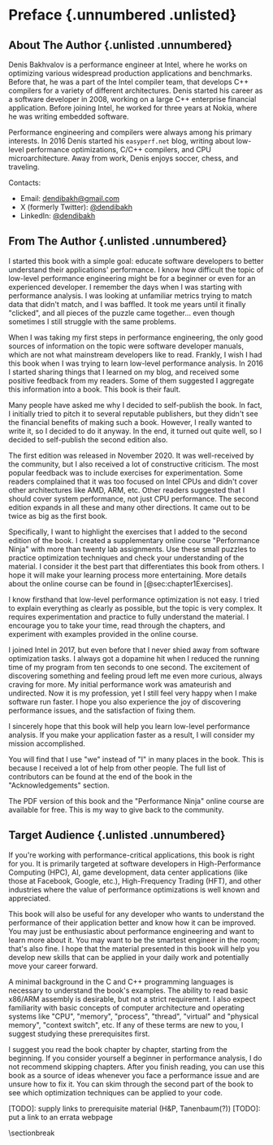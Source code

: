 # Preface {.unnumbered .unlisted}

## About The Author {.unlisted .unnumbered}

Denis Bakhvalov is a performance engineer at Intel, where he works on optimizing various widespread production applications and benchmarks. Before that, he was a part of the Intel compiler team, that develops C++ compilers for a variety of different architectures. Denis started his career as a software developer in 2008, working on a large C++ enterprise financial application. Before joining Intel, he worked for three years at Nokia, where he was writing embedded software.

Performance engineering and compilers were always among his primary interests. In 2016 Denis started his `easyperf.net` blog, writing about low-level performance optimizations, C/C++ compilers, and CPU microarchitecture. Away from work, Denis enjoys soccer, chess, and traveling.

Contacts:

* Email: dendibakh@gmail.com
* X (formerly Twitter): [\@dendibakh](https://x.com/dendibakh)
* LinkedIn: [\@dendibakh](https://www.linkedin.com/in/dendibakh/)

## From The Author {.unlisted .unnumbered}

I started this book with a simple goal: educate software developers to better understand their applications' performance. I know how difficult the topic of low-level performance engineering might be for a beginner or even for an experienced developer. I remember the days when I was starting with performance analysis. I was looking at unfamiliar metrics trying to match data that didn't match, and I was baffled. It took me years until it finally "clicked", and all pieces of the puzzle came together... even though sometimes I still struggle with the same problems.

When I was taking my first steps in performance engineering, the only good sources of information on the topic were software developer manuals, which are not what mainstream developers like to read. Frankly, I wish I had this book when I was trying to learn low-level performance analysis. In 2016 I started sharing things that I learned on my blog, and received some positive feedback from my readers. Some of them suggested I aggregate this information into a book. This book is their fault.

Many people have asked me why I decided to self-publish the book. In fact, I initially tried to pitch it to several reputable publishers, but they didn't see the financial benefits of making such a book. However, I really wanted to write it, so I decided to do it anyway. In the end, it turned out quite well, so I decided to self-publish the second edition also.

The first edition was released in November 2020. It was well-received by the community, but I also received a lot of constructive criticism. The most popular feedback was to include exercises for experimentation. Some readers complained that it was too focused on Intel CPUs and didn't cover other architectures like AMD, ARM, etc. Other readers suggested that I should cover system performance, not just CPU performance. The second edition expands in all these and many other directions. It came out to be twice as big as the first book.

Specifically, I want to highlight the exercises that I added to the second edition of the book. I created a supplementary online course "Performance Ninja" with more than twenty lab assignments. Use these small puzzles to practice optimization techniques and check your understanding of the material. I consider it the best part that differentiates this book from others. I hope it will make your learning process more entertaining. More details about the online course can be found in [@sec:chapter1Exercises].

I know firsthand that low-level performance optimization is not easy. I tried to explain everything as clearly as possible, but the topic is very complex. It requires experimentation and practice to fully understand the material. I encourage you to take your time, read through the chapters, and experiment with examples provided in the online course.

I joined Intel in 2017, but even before that I never shied away from software optimization tasks. I always got a dopamine hit when I reduced the running time of my program from ten seconds to one second. The excitement of discovering something and feeling proud left me even more curious, always craving for more. My initial performance work was amateurish and undirected. Now it is my profession, yet I still feel very happy when I make software run faster. I hope you also experience the joy of discovering performance issues, and the satisfaction of fixing them.

I sincerely hope that this book will help you learn low-level performance analysis. If you make your application faster as a result, I will consider my mission accomplished.

You will find that I use "we" instead of "I" in many places in the book. This is because I received a lot of help from other people. The full list of contributors can be found at the end of the book in the "Acknowledgements" section.

The PDF version of this book and the "Performance Ninja" online course are available for free. This is my way to give back to the community.

## Target Audience {.unlisted .unnumbered}

If you're working with performance-critical applications, this book is right for you. It is primarily targeted at software developers in High-Performance Computing (HPC), AI, game development, data center applications (like those at Facebook, Google, etc.), High-Frequency Trading (HFT), and other industries where the value of performance optimizations is well known and appreciated.

This book will also be useful for any developer who wants to understand the performance of their application better and know how it can be improved. You may just be enthusiastic about performance engineering and want to learn more about it. You may want to be the smartest engineer in the room; that's also fine. I hope that the material presented in this book will help you develop new skills that can be applied in your daily work and potentially move your career forward.

A minimal background in the C and C++ programming languages is necessary to understand the book's examples. The ability to read basic x86/ARM assembly is desirable, but not a strict requirement. I also expect familiarity with basic concepts of computer architecture and operating systems like "CPU", "memory", "process", "thread", "virtual" and "physical memory", "context switch", etc. If any of these terms are new to you, I suggest studying these prerequisites first.

I suggest you read the book chapter by chapter, starting from the beginning. If you consider yourself a beginner in performance analysis, I do not recommend skipping chapters. After you finish reading, you can use this book as a source of ideas whenever you face a performance issue and are unsure how to fix it. You can skim through the second part of the book to see which optimization techniques can be applied to your code.

[TODO]: supply links to prerequisite material (H&P, Tanenbaum(?))
[TODO]: put a link to an errata webpage

\sectionbreak
